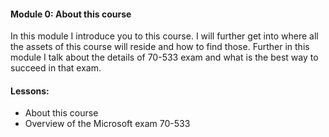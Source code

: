 #### Module 0: About this course


In this module I introduce you to this course. I will further get into where all the assets of this course will reside and how to find those. Further in this module I talk about the details of 70-533 exam and what is the best way to succeed in that exam.

#### Lessons:

- About this course
- Overview of the Microsoft exam 70-533


